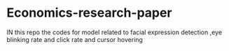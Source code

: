 # Economics-research-paper
IN this repo the codes for model related to facial expression detection ,eye blinking rate and click rate and cursor hovering
